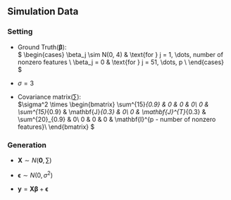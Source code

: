 ## Simulation Data

### Setting
- Ground Truth($\boldsymbol{\beta}$):    
$
\begin{cases}
    \beta_j \sim N(0, 4)              & \text{for } j = 1, \dots, number of nonzero features \\
    \beta_j = 0              & \text{for } j = 51, \dots, p \\
\end{cases}
$


- $\sigma = 3$


- Covariance matrix($\sum$):    
$\sigma^2 \times
\begin{bmatrix}
\sum^{15}_{0.9} & 0 & 0 & 0\\
0 & \sum^{15}_{0.9} & \mathbf{J}_{0.3} & 0\\
0 & \mathbf{J}^{T}_{0.3} & \sum^{20}_{0.9} & 0\\
0 & 0 & 0 & \mathbf{I}^{p - number of nonzero features}\\
\end{bmatrix}
$

### Generation

- $\mathbf{X} \sim N(\mathbf{0}, \sum)$


- $\boldsymbol{\epsilon} \sim N(0, \sigma^2)$


- $\mathbf{y} = \mathbf{X} \boldsymbol{\beta} + \boldsymbol{\epsilon}$
